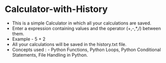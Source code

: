 # Calculator-with-History
- This is a simple Calculator in which all your calculations are saved.
- Enter a expression containing values and the operator (+,-,*,/) between them.
- Example - 5 + 2
- All your calculations will be saved in the history.txt file.
- Concepts used : - Python Functions, Python Loops, Python Conditional Statements, File Handling in Python.
